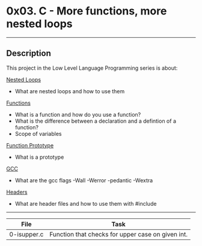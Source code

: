 # 0x03. C - More functions, more nested loops
---
## Description

This project in the Low Level Language Programming series is about:

[Nested Loops](https://www.youtube.com/watch?v=Z3iGeQ1gIss)
* What are nested loops and how to use them

[Functions](http://www.tutorialspoint.com/cprogramming/c_functions.htm)
* What is a function and how do you use a function?
* What is the difference between a declaration and a defintion of a function?
* Scope of variables

[Function Prototype](https://www.geeksforgeeks.org/what-is-the-purpose-of-a-function-prototype/)
* What is a prototype

[GCC](https://linux.die.net/man/1/gcc)
* What are the gcc flags -Wall -Werror -pedantic -Wextra

[Headers](https://www.tutorialspoint.com/cprogramming/c_header_files.htm)
* What are header files and how to use them with #include

---
File | Task
---|---
0-isupper.c | Function that checks for upper case on given int.


